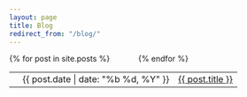 ```yaml
---
layout: page
title: Blog
redirect_from: "/blog/"
---
```


<table class="table table-hover">
  <thead>
  </thead>
  <tbody>
  {% for post in site.posts %}
    <tr>
      <td></td>
      <td class="light">{{ post.date | date: "%b %d, %Y" }} </td>
      <td class="title"><a href="{{ post.url | prepend: site.baseurl }}">{{ post.title }}</a></td>
    </tr>
  {% endfor %}
  </tbody>
</table>

